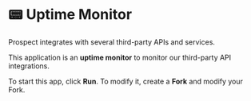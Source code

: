 # 📟 Uptime Monitor

Prospect integrates with several third-party APIs and services.

This application is an **uptime monitor** to monitor our third-party API integrations.

To start this app, click **Run**. To modify it, create a **Fork** and modify your Fork.